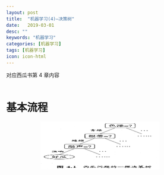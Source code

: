 ```yaml
---
layout: post
title:  "机器学习(4)—决策树"
date:   2019-03-01
desc: ""
keywords: "机器学习"
categories: [机器学习]
tags: [机器学习]
icon: icon-html
---
```

对应西瓜书第 4 章内容
<br />
<br />

# 基本流程

<div align="center"><img src="https://raw.githubusercontent.com/Tianye-Zheng/Tianye-Zheng.github.io/master/PostPictures/2019-03/1.png" width = "320" height =
"130" /></div>